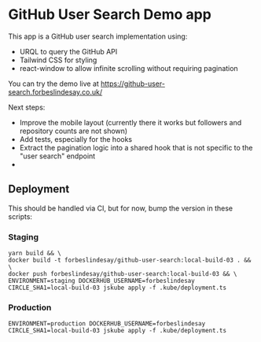 # GitHub User Search Demo app

This app is a GitHub user search implementation using:

 - URQL to query the GitHub API
 - Tailwind CSS for styling
 - react-window to allow infinite scrolling without requiring pagination

You can try the demo live at https://github-user-search.forbeslindesay.co.uk/

Next steps:

 - Improve the mobile layout (currently there it works but followers and repository counts are not shown)
 - Add tests, especially for the hooks
 - Extract the pagination logic into a shared hook that is not specific to the "user search" endpoint
 - 


## Deployment

This should be handled via CI, but for now, bump the version in these scripts:

### Staging

```
yarn build && \
docker build -t forbeslindesay/github-user-search:local-build-03 . && \
docker push forbeslindesay/github-user-search:local-build-03 && \
ENVIRONMENT=staging DOCKERHUB_USERNAME=forbeslindesay CIRCLE_SHA1=local-build-03 jskube apply -f .kube/deployment.ts
```

### Production

```
ENVIRONMENT=production DOCKERHUB_USERNAME=forbeslindesay CIRCLE_SHA1=local-build-03 jskube apply -f .kube/deployment.ts
```
